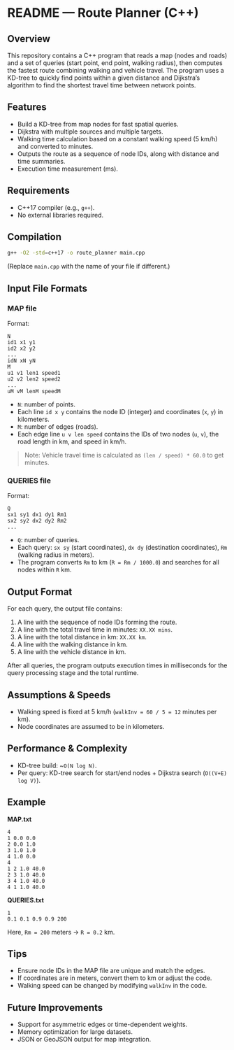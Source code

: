 # README — Route Planner (C++)

## Overview

This repository contains a C++ program that reads a map (nodes and roads) and a set of queries (start point, end point, walking radius), then computes the fastest route combining walking and vehicle travel. The program uses a KD-tree to quickly find points within a given distance and Dijkstra’s algorithm to find the shortest travel time between network points.

## Features

* Build a KD-tree from map nodes for fast spatial queries.
* Dijkstra with multiple sources and multiple targets.
* Walking time calculation based on a constant walking speed (5 km/h) and converted to minutes.
* Outputs the route as a sequence of node IDs, along with distance and time summaries.
* Execution time measurement (ms).

## Requirements

* C++17 compiler (e.g., `g++`).
* No external libraries required.

## Compilation

```bash
g++ -O2 -std=c++17 -o route_planner main.cpp
```

(Replace `main.cpp` with the name of your file if different.)

## Input File Formats

### MAP file

Format:

```
N
id1 x1 y1
id2 x2 y2
...
idN xN yN
M
u1 v1 len1 speed1
u2 v2 len2 speed2
...
uM vM lenM speedM
```

* `N`: number of points.
* Each line `id x y` contains the node ID (integer) and coordinates (`x`, `y`) in kilometers.
* `M`: number of edges (roads).
* Each edge line `u v len speed` contains the IDs of two nodes (`u`, `v`), the road length in km, and speed in km/h.

> Note: Vehicle travel time is calculated as `(len / speed) * 60.0` to get minutes.

### QUERIES file

Format:

```
Q
sx1 sy1 dx1 dy1 Rm1
sx2 sy2 dx2 dy2 Rm2
...
```

* `Q`: number of queries.
* Each query: `sx sy` (start coordinates), `dx dy` (destination coordinates), `Rm` (walking radius in meters).
* The program converts `Rm` to km (`R = Rm / 1000.0`) and searches for all nodes within `R` km.

## Output Format

For each query, the output file contains:

1. A line with the sequence of node IDs forming the route.
2. A line with the total travel time in minutes: `XX.XX mins`.
3. A line with the total distance in km: `XX.XX km`.
4. A line with the walking distance in km.
5. A line with the vehicle distance in km.

After all queries, the program outputs execution times in milliseconds for the query processing stage and the total runtime.

## Assumptions & Speeds

* Walking speed is fixed at 5 km/h (`walkInv = 60 / 5 = 12` minutes per km).
* Node coordinates are assumed to be in kilometers.

## Performance & Complexity

* KD-tree build: \~`O(N log N)`.
* Per query: KD-tree search for start/end nodes + Dijkstra search (`O((V+E) log V)`).

## Example

**MAP.txt**

```
4
1 0.0 0.0
2 0.0 1.0
3 1.0 1.0
4 1.0 0.0
4
1 2 1.0 40.0
2 3 1.0 40.0
3 4 1.0 40.0
4 1 1.0 40.0
```

**QUERIES.txt**

```
1
0.1 0.1 0.9 0.9 200
```

Here, `Rm = 200` meters → `R = 0.2` km.

## Tips

* Ensure node IDs in the MAP file are unique and match the edges.
* If coordinates are in meters, convert them to km or adjust the code.
* Walking speed can be changed by modifying `walkInv` in the code.

## Future Improvements

* Support for asymmetric edges or time-dependent weights.
* Memory optimization for large datasets.
* JSON or GeoJSON output for map integration.
